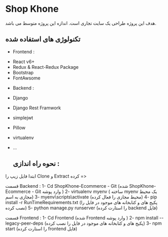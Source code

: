 # Shop Khone

هدف این پروژه طراحی یک سایت تجاری است. اندازه این پروژه متوسط می باشد.

## تکنولوژی های استفاده شده

+ Frontend :

- React v6+
- Redux & React-Redux Package
- Bootstrap
- FontAwsome

+ Backend :

- Django
- Django Rest Framwork
- simplejwt
- Pillow
- virtualenv
- ...
 
  ## نحوه راه اندازی :

 ابتدا فایل زیپ را Clone و Extract کرده  => 

قسمت Backend :
 1- Cd ShopKhone-Ecommerce - Git (شده ShopKhone-Ecommerce - Git وارد پوشه )
 2- virtualenv myenv ( ساخته myenv یک محیط مجازی به اسم)
 3- myenv\scripts\activate (محیط مجازی را فعال کرده)
 4- pip install -r RunTimeRequirements.txt (پکیج های و کتابخانه های موجود در فایل را نصب کرده)
 5- python manage.py runserver (را استارت کرده backend فایل)

قسمت Frontend :
1- Cd Frontend (شده Frontend وارد پوشه )
2- npm install --legacy-peer-deps (پکیج های و کتابخانه های موجود در فایل را نصب کرده)
3- npm start (را استارت کرده frontend فایل)

